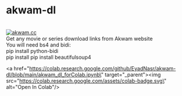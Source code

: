 # akwam-dl
<br> <a href="https://www.akwam.cc" target="_parent\"><img src="https://akwam.cc/files/social_logo.png" alt="akwam.cc"/></a>
<br>Get any movie or series download links from Akwam website
<br>You will need bs4 and bidi:
<br>    pip install python-bidi
<br>    pip install pip install beautifulsoup4


<a href=\"https://colab.research.google.com/github/EyadNasr/akwam-dl/blob/main/akwam_dl_forColab.ipynb\" target=\"_parent\"><img src=\"https://colab.research.google.com/assets/colab-badge.svg\" alt=\"Open In Colab\"/></a>
